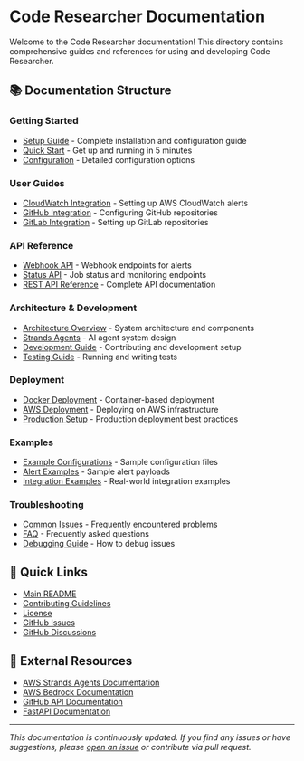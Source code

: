 # Code Researcher Documentation

Welcome to the Code Researcher documentation! This directory contains comprehensive guides and references for using and developing Code Researcher.

## 📚 Documentation Structure

### Getting Started
- [Setup Guide](setup.md) - Complete installation and configuration guide
- [Quick Start](../QUICKSTART.md) - Get up and running in 5 minutes
- [Configuration](configuration.md) - Detailed configuration options

### User Guides
- [CloudWatch Integration](integrations/cloudwatch.md) - Setting up AWS CloudWatch alerts
- [GitHub Integration](integrations/github.md) - Configuring GitHub repositories
- [GitLab Integration](integrations/gitlab.md) - Setting up GitLab repositories

### API Reference
- [Webhook API](api/webhooks.md) - Webhook endpoints for alerts
- [Status API](api/status.md) - Job status and monitoring endpoints
- [REST API Reference](api/reference.md) - Complete API documentation

### Architecture & Development
- [Architecture Overview](architecture/overview.md) - System architecture and components
- [Strands Agents](architecture/agents.md) - AI agent system design
- [Development Guide](development/guide.md) - Contributing and development setup
- [Testing Guide](development/testing.md) - Running and writing tests

### Deployment
- [Docker Deployment](deployment/docker.md) - Container-based deployment
- [AWS Deployment](deployment/aws.md) - Deploying on AWS infrastructure
- [Production Setup](deployment/production.md) - Production deployment best practices

### Examples
- [Example Configurations](examples/configurations.md) - Sample configuration files
- [Alert Examples](examples/alerts.md) - Sample alert payloads
- [Integration Examples](examples/integrations.md) - Real-world integration examples

### Troubleshooting
- [Common Issues](troubleshooting/common-issues.md) - Frequently encountered problems
- [FAQ](troubleshooting/faq.md) - Frequently asked questions
- [Debugging Guide](troubleshooting/debugging.md) - How to debug issues

## 🔗 Quick Links

- [Main README](../README.md)
- [Contributing Guidelines](../CONTRIBUTING.md)
- [License](../LICENSE)
- [GitHub Issues](https://github.com/your-org/code-researcher/issues)
- [GitHub Discussions](https://github.com/your-org/code-researcher/discussions)

## 📖 External Resources

- [AWS Strands Agents Documentation](https://docs.aws.amazon.com/bedrock/latest/userguide/agents.html)
- [AWS Bedrock Documentation](https://docs.aws.amazon.com/bedrock/)
- [GitHub API Documentation](https://docs.github.com/en/rest)
- [FastAPI Documentation](https://fastapi.tiangolo.com/)

---

*This documentation is continuously updated. If you find any issues or have suggestions, please [open an issue](https://github.com/your-org/code-researcher/issues) or contribute via pull request.*
